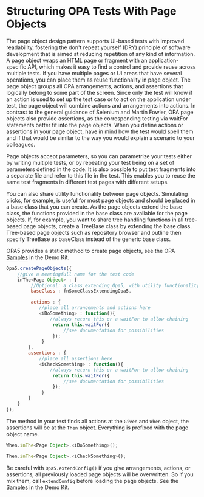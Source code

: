 # Structuring OPA Tests With Page Objects

The page object design pattern supports UI-based tests with improved readability, fostering the don't repeat yourself (DRY) principle of software development that is aimed at reducing repetition of any kind of information. A page object wraps an HTML page or fragment with an application-specific API, which makes it easy to find a control and provide reuse across multiple tests. If you have multiple pages or UI areas that have several operations, you can place them as reuse functionality in page object. The page object groups all OPA arrangements, actions, and assertions that logically belong to some part of the screen. Since only the test will know if an action is used to set up the test case or to act on the application under test, the page object will combine actions and arrangements into actions. In contrast to the general guidance of Selenium and Martin Fowler, OPA page objects also provide assertions, as the corresponding testing via waitFor statements better fit into the page objects. When you define actions or assertions in your page object, have in mind how the test would spell them and if that would be similar to the way you would explain a scenario to your colleagues.

Page objects accept parameters, so you can parametrize your tests either by writing multiple tests, or by repeating your test being on a set of parameters defined in the code. It is also possible to put test fragments into a separate file and refer to this file in the test. This enables you to reuse the same test fragments in different test pages with different setups.

You can also share utility functionality between page objects. Simulating clicks, for example, is useful for most page objects and should be placed in a base class that you can create. As the page objects extend the base class, the functions provided in the base class are available for the page objects. If, for example, you want to share tree handling functions in all tree-based page objects, create a TreeBase class by extending the base class. Tree-based page objects such as repository browser and outline then specify TreeBase as baseClass instead of the generic base class.

OPA5 provides a static method to create page objects, see the OPA [Samples](https://openui5nightly.hana.ondemand.com/#/entity/sap.ui.test.Opa5) in the Demo Kit.

```javascript
Opa5.createPageObjects({
    //give a meaningfull name for the test code
    inThe<Page Object> : {
         //Optional: a class extending Opa5, with utility functionality
         baseClass : fnSomeClassExtendingOpa5,

         actions : {
            //place all arrangements and actions here
            <iDoSomething> : function(){
                //always return this or a waitFor to allow chaining
                 return this.waitFor({
                     //see documentation for possibilities
                 });
             }
        },
        assertions : {
            //place all assertions here
            <iCheckSomething> : function(){
                //always return this or a waitFor to allow chaining
                 return this.waitFor({
                     //see documentation for possibilities
                 });
             }
        }
    }
});
```

The method in your test finds all actions at the `Given` and `When` object, the assertions will be at the `Then` object. Everything is prefixed with the page object name.

```javascript
When.inThe<Page Object>.<iDoSomething>();

Then.inThe<Page Object>.<iCheckSomething>();
```

Be careful with `Opa5.extendConfig()` if you give arrangements, actions, or assertions, all previously loaded page objects will be overwritten. So if you mix them, call `extendConfig` before loading the page objects. See the [Samples](https://openui5nightly.hana.ondemand.com/#/entity/sap.ui.test.Opa5) in the Demo Kit.
